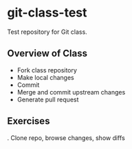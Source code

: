 # git-class-test
Test repository for Git class.

## Overview of Class

* Fork class repository
* Make local changes
* Commit
* Merge and commit upstream changes
* Generate pull request

## Exercises

. Clone repo, browse changes, show diffs
